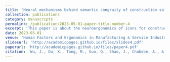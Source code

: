 ```yaml
---
title: "Neural mechanisms behind semantic congruity of construction safety signs: An EEG investigation on construction workers"
collection: publications
category: manuscripts
permalink: /publication/2023-05-01-paper-title-number-4
excerpt: 'This paper is about the neuroergonomics of icons for construction workers.'
date: 2023-05-01
venue: 'Human Factors and Ergonomics in Manufacturing & Service Industries'
slidesurl: 'http://academicpages.github.io/files/slides4.pdf'
paperurl: 'http://academicpages.github.io/files/paper4.pdf'
citation: 'Wu, J., Du, X., Tong, M., Guo, Q., Shao, J., Chabebe, A., & Xue, C. (2023). &quot;Neural mechanisms behind semantic congruity of construction safety signs: An EEG investigation on construction workers.&quot; <i>Human Factors and Ergonomics in Manufacturing & Service Industries</i>. 33(3), 229-245.'
---
```

